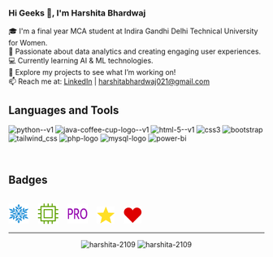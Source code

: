  ### Hi Geeks 👋, I'm Harshita Bhardwaj
<p align="left">
    🎓 I'm a final year MCA student at Indira Gandhi Delhi Technical University for Women.<br>
    🌟 Passionate about data analytics and creating engaging user experiences.<br>
    💻 Currently learning AI & ML technologies.<br>
    🚀 Explore my projects to see what I’m working on!<br>
    📫 Reach me at: 
    <a href="https://www.linkedin.com/in/harshita-bhardwaj-755871312/" target="_blank" rel="noreferrer">LinkedIn</a> | 
    <a href="mailto:harshitabhardwaj021@gmail.com">harshitabhardwaj021@gmail.com</a>
</p>

## Languages and Tools
<p align="left"> 
 <img width="48" height="48" src="https://img.icons8.com/color/48/python--v1.png" alt="python--v1"/>
 <img width="48" height="48" src="https://img.icons8.com/color/48/java-coffee-cup-logo--v1.png" alt="java-coffee-cup-logo--v1"/>
 <img width="48" height="48" src="https://img.icons8.com/color/48/html-5--v1.png" alt="html-5--v1"/>
 <img width="48" height="48" src="https://img.icons8.com/color/48/css3.png" alt="css3"/>
 <img width="48" height="48" src="https://img.icons8.com/fluency/48/bootstrap.png" alt="bootstrap"/>  
 <img width="48" height="48" src="https://img.icons8.com/fluency/48/tailwind_css.png" alt="tailwind_css"/>
 <img width="48" height="48" src="https://img.icons8.com/officel/48/php-logo.png" alt="php-logo"/>
 <img width="48" height="48" src="https://img.icons8.com/color/48/mysql-logo.png" alt="mysql-logo"/>
 <img width="48" height="48" src="https://img.icons8.com/color/48/power-bi.png" alt="power-bi"/>
 
 
 
</p> 
<br>


## Badges
  <br>
<a href='https://archiveprogram.github.com/'><img src='https://raw.githubusercontent.com/acervenky/animated-github-badges/master/assets/acbadge.gif' width='40' height='40'></a> 
<a href='https://docs.github.com/en/developers'><img src='https://raw.githubusercontent.com/acervenky/animated-github-badges/master/assets/devbadge.gif' width='40' height='40'></a> 
<a href='https://github.com/pricing'><img src='https://raw.githubusercontent.com/acervenky/animated-github-badges/master/assets/pro.gif' width='40' height='40'></a> 
<a href='https://stars.github.com/'><img src='https://raw.githubusercontent.com/acervenky/animated-github-badges/master/assets/starbadge.gif' width='35' height='35'></a> 
<a href='https://docs.github.com/en/github/supporting-the-open-source-community-with-github-sponsors'><img src='https://raw.githubusercontent.com/acervenky/animated-github-badges/master/assets/sponsorbadge.gif' width='35' height='35'></a> 
<hr>
<p align="center">
  <img src="https://github-readme-stats.vercel.app/api/top-langs?username=harshita-2109&show_icons=true&locale=en&layout=compact" alt="harshita-2109" height="150px" />
  <img src="https://github-readme-streak-stats.herokuapp.com/?user=harshita-2109&" alt="harshita-2109"  height="150px"/>
</p>
